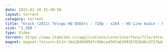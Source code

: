 ```yaml
---
date: 2021-01-10 15:49:50
layout: torrent
category: torrent
title: "Krack (2021) Telugu HQ DVDSrc - 720p - x264 - HQ Line Audio - MP3 - 1.3GB :"
size: "1.3GB "
type: Video
torrent: https://www.1tamilmv.cc/applications/core/interface/file/attachment.php?id=71556
magnet: magnet:?xt=urn:btih:3da19484092fc9bbca4567a63991b782bd8cd727&dn=www.1TamilMV.cc%20-%20Krack%20(2021)%20Telugu%20HQ%20DVDSrc%20-%20720p%20-%20x264%20-%20HQ%20Line%20Aud%20-%201.3GB.mkv&tr=udp%3a%2f%2fp4p.arenabg.com%3a1337%2fannounce&tr=http%3a%2f%2fpow7.com%3a80%2fannounce&tr=udp%3a%2f%2ftracker.tiny-vps.com%3a6969%2fannounce&tr=http%3a%2f%2ftracker2.itzmx.com%3a6961%2fannounce&tr=udp%3a%2f%2f151.80.120.114%3a2710%2fannounce&tr=udp%3a%2f%2f9.rarbg.com%3a2790%2fannounce&tr=udp%3a%2f%2f9.rarbg.to%3a2740%2fannounce&tr=udp%3a%2f%2fopen.stealth.si%3a80%2fannounce&tr=udp%3a%2f%2ftracker.leechers-paradise.org%3a6969%2fannounce&tr=udp%3a%2f%2ftracker.opentrackr.org%3a1337%2fannounce&tr=http%3a%2f%2ft.nyaatracker.com%3a80%2fannounce
---
```

